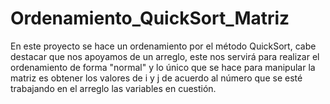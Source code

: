 # Ordenamiento_QuickSort_Matriz
En este proyecto se hace un ordenamiento por el método QuickSort, cabe destacar que nos apoyamos de un arreglo, este nos servirá para realizar el ordenamiento de forma "normal" y lo único que se hace para manipular la matriz es obtener los valores de i y j de acuerdo al número que se esté trabajando en el arreglo las variables en cuestión.
